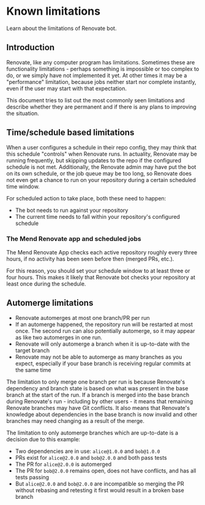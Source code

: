 # Known limitations

Learn about the limitations of Renovate bot.

## Introduction

Renovate, like any computer program has limitations.
Sometimes these are functionality limitations - perhaps something is impossible or too complex to do, or we simply have not implemented it yet.
At other times it may be a "performance" limitation, because jobs neither start nor complete instantly, even if the user may start with that expectation.

This document tries to list out the most commonly seen limitations and describe whether they are permanent and if there is any plans to improving the situation.

## Time/schedule based limitations

When a user configures a schedule in their repo config, they may think that this schedule "controls" when Renovate runs.
In actuality, Renovate may be running frequently, but skipping updates to the repo if the configured schedule is not met.
Additionally, the Renovate admin may have put the bot on its own schedule, or the job queue may be too long, so Renovate does not even get a chance to run on your repository during a certain scheduled time window.

For scheduled action to take place, both these need to happen:

- The bot needs to run against your repository
- The current time needs to fall within your repository's configured schedule

### The Mend Renovate app and scheduled jobs

The Mend Renovate App checks each active repository roughly every three hours, if no activity has been seen before then (merged PRs, etc.).

For this reason, you should set your schedule window to at least three or four hours.
This makes it likely that Renovate bot checks your repository at least once during the schedule.

## Automerge limitations

- Renovate automerges at most one branch/PR per run
- If an automerge happened, the repository run will be restarted at most once. The second run can also potentially automerge, so it may appear as like two automerges in one run.
- Renovate will only automerge a branch when it is up-to-date with the target branch
- Renovate may not be able to automerge as many branches as you expect, especially if your base branch is receiving regular commits at the same time

The limitation to only merge one branch per run is because Renovate's dependency and branch state is based on what was present in the base branch at the start of the run.
If a branch is merged into the base branch during Renovate's run - including by other users - it means that remaining Renovate branches may have Git conflicts.
It also means that Renovate's knowledge about dependencies in the base branch is now invalid and other branches may need changing as a result of the merge.

The limitation to only automerge branches which are up-to-date is a decision due to this example:

- Two dependencies are in use: `alice@1.0.0` and `bob@1.0.0`
- PRs exist for `alice@2.0.0` and `bob@2.0.0` and both pass tests
- The PR for `alice@2.0.0` is automerged
- The PR for `bob@2.0.0` remains open, does not have conflicts, and has all tests passing
- But `alice@2.0.0` and `bob@2.0.0` are incompatible so merging the PR without rebasing and retesting it first would result in a broken base branch
